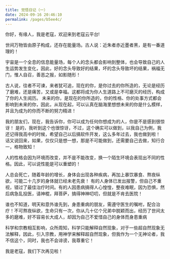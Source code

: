 ```yaml
---
title: 觉悟日记（一）
date: 2024-09-16 20:46:10
permalink: /pages/b5ee4c/
---
```


你好，有缘人，我是老寇，欢迎来到老寇云平台!

世间万物皆由原子构成，还存在能量场。古人说：近朱者赤近墨者黑，是有一番道理的！

宇宙是一个全息的信息能量场，每个人的念头都会影响到整体，也会导致自己的人生运势发生变化，因此，好的念头导致好的结果，坏的念头导致坏的结果，祸福无门，惟人自召，善恶之报，如影随形！

古人说，往者不可谏，来者犹可追，现在的你，是你过去的你所造的，无论是经历了磨难，还是痛苦，又或是幸福。这都将成为你人生道路上不可磨灭的经历，构成了你的人生阅历。
未来的你，是现在的你所造的，你的性格、你的处事方式都会影响到未来的你，因此，从现在起，可以认真在脑海里想想未来的你是什么模样，并且为成为的你而不断的努力精进！

我的朋友们，现在，我告诉你，你可以成为任何你想成为的人，你是不是感到很惊讶！
是的，我听到这个也很惊讶，不过，这个确实可以做到，以我自己为例，我还记得我高中的时候，希望自己以后搞软件开发，这么多年过去，我也做到啦！
话又说回来，如果，仅仅只是想一想，那是不可能做到，还需要自己去做，知行合一，格物致知！

人的性格会因为环境而改变，并不是不能改变，换一个陌生环境会表现出不同的性格。因此，可以说性能是可以重塑的！

人总会死亡，随着年龄的增长，身体会出现各种疾病，再加上暴饮暴食、熬夜纵欲，可能二十几岁的身体就已经未老先衰！
有的人身体已发出报警，但自己不重视，错过了最佳治疗时间。有的人因患病搞得人心惶惶，整夜难眠，因为恐惧，然后病急乱投医，请神棍，拜菩萨，搞得神神叨叨，但就是不肯去医院！

谁也不知道，明天和意外谁先到，身患重病的朋友，需遵守医生的嘱咐，配合治疗！不可熬夜纵欲，生命只有一次，你从几十亿个兄弟中脱颖而出，经历了世间太多的磨难，好不容易长大成人，却因为自己不爱惜自己的身体而身患重病

科学和宗教相互影响，众所周知，科学只能解释自然现象，对于一些超自然现象无法解释，因此，引入宗教，用神学来解释超自然现象，但我作为一个无神论者，我不信这个，同时，我也不会诽谤，我尊重它！

我是老寇，我们下次再见啦！

